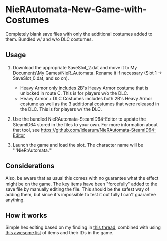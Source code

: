 # NieRAutomata-New-Game-with-Costumes
Completely blank save files with only the additional costumes added to them. Bundled w/ and w/o DLC costumes.

## Usage
1. Download the appropriate SaveSlot_2.dat and move it to My Documents\My Games\NieR_Automata. Rename it if necessary (Slot 1 -> SaveSlot_0.dat, and so on).

   * Heavy Armor only includes 2B's Heavy Armor costume that is unlocked in route C. This is for players w/o the DLC.
   * Heavy Armor + DLC Costumes includes both 2B's Heavy Armor costume as well as the 3 additional costumes that were released in the DLC. This is for players w/ the DLC.

2. Use the bundled NieRAutomata-SteamID64-Editor to update the SteamID64 stored in the files to your own. For more information about that tool, see https://github.com/Idearum/NieRAutomata-SteamID64-Editor

3. Launch the game and load the slot. The character name will be '''NieR:Automata.'''

## Considerations
Also, be aware that as usual this comes with no guarantee what the effect might be on the game. The key items have been "forcefully" added to the save file by manually editing the file. This should be the safest way of adding them, but since it's impossible to test it out fully I can't guarantee anything.

## How it works
Simple hex editing based on my finding in [this thread](https://steamcommunity.com/groups/nierMnM/discussions/2/135512305405612076/#c1700542332339366348), combined with using [this awesome list](https://docs.google.com/spreadsheets/d/1HQc9XkppRgNEFQ5zLgQW6BTqyFrPf2P6DxKz8x2S2oU/edit) of items and their IDs in the game.

